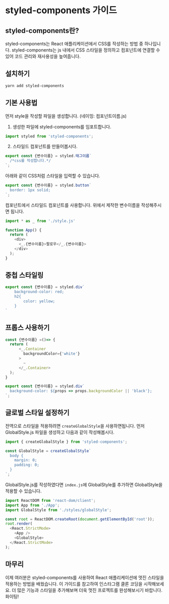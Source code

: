 # styled-components 가이드
## styled-components란?

styled-components는 React 애플리케이션에서 CSS를 작성하는 방법 중 하나입니다. styled-components는 js 내에서 CSS 스타일을 정의하고 컴포넌트에 연결할 수 있어 코드 관리와 재사용성을 높여줍니다.

## 설치하기
```bash
yarn add styled-components
```


## 기본 사용법
먼저 style을 작성할 파일을 생성합니다. (네이밍: 컴포넌트이름.js)
1. 생성한 파일에 styled-components를 임포트합니다.

```js
import styled from 'styled-components';
```

2. 스타일드 컴포넌트를 만들어봅시다.
```js
export const {변수이름} = styled.태그이름`
  /*css를 작성합니다.*/
`;
```
아래와 같이 CSS처럼 스타일을 입력할 수 있습니다.
```js
export const {변수이름} = styled.button`
  border: 1px solid;
`;
```


컴포넌트에서 스타일드 컴포넌트를 사용합니다.
위에서 제작한 변수이름을 작성해주시면 됩니다.
```js
import * as _ from './style.js'

function App() {
  return (
    <div>
      <_.{변수이름}>팔로우</_.{변수이름}>
    </div>
  );
}
```

## 중첩 스타일링
```js
export const {변수이름} = styled.div`
    background-color: red;
    h2{
        color: yellow;
    }
`
```

## 프롭스 사용하기
```js
const {변수이름} =()=> {
  return (
      <_.Container
        backgroundColor={'white'}
      >
        ~
      </_.Container>
  );
}
```

```js
export const {변수이름} = styled.div`
  background-color: ${props => props.backgroundColor || 'black'};
`;
```

## 글로벌 스타일 설정하기
전역으로 스타일을 적용하려면 `createGlobalStyle`을 사용하면됩니다.
먼저 GlobalStyle.js 파일을 생성하고 다음과 같이 작성해봅시다.
```js
import { createGlobalStyle } from 'styled-components';

const GlobalStyle = createGlobalStyle`
  body {
    margin: 0;
    padding: 0;
  }
`;
```
GlobalStyle.js를 작성하였다면 `index.js`에 GlobalStyle를 추가하면 GlobalStyle을 적용할 수 있습니다.
```js
import ReactDOM from 'react-dom/client';
import App from './App';
import GlobalStyle from './styles/globalStyle';

const root = ReactDOM.createRoot(document.getElementById('root'));
root.render(
  <React.StrictMode>
    <App />
    <GlobalStyle>
  </React.StrictMode>
);
```


## 마무리
이제 여러분은 styled-components를 사용하여 React 애플리케이션에 멋진 스타일을 적용하는 방법을 배웠습니다. 이 가이드를 참고하여 인스타그램 클론 코딩을 시작해보세요. 더 많은 기능과 스타일을 추가해보며 더욱 멋진 프로젝트를 완성해보시기 바랍니다. 화이팅!